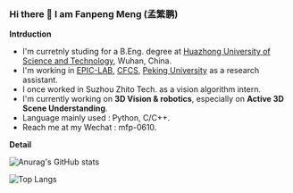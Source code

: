 ### Hi there 👋 I am Fanpeng Meng (孟繁鹏)

**Intrduction**

<!-- - I'm currently working. -->
- I'm curretnly studing for a B.Eng. degree at [Huazhong University of Science and Technology](http://english.hust.edu.cn/), Wuhan, China.  
- I'm working in [EPIC-LAB](https://pku-epic.github.io/), [CFCS](https://cfcs.pku.edu.cn/english/), [Peking University](https://english.pku.edu.cn/) as a research assistant.
- I once worked in Suzhou Zhito Tech. as a vision algorithm intern.
- I'm currently working on **3D Vision & robotics**, especially on **Active 3D Scene Understanding**. 
- Language mainly used : Python, C/C++.
- Reach me at my Wechat : mfp-0610.
<!-- - I'm currently learning HPC & distributed system. -->
<!-- - 👯 I’m looking to collaborate on ...
- 🤔 I’m looking for help with ...
- 💬 Ask me about ... -->
<!-- - 😄 Pronouns: ...
- ⚡ Fun fact: ... -->

**Detail**

![Anurag's GitHub stats](https://github-readme-stats.vercel.app/api?username=mfp0610)

![Top Langs](https://github-readme-stats.vercel.app/api/top-langs/?username=mfp0610)

<!-- &hide=javascript,html -->
